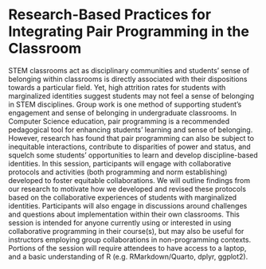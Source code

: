 # Research-Based Practices for Integrating Pair Programming in the Classroom

STEM classrooms act as disciplinary communities and students’ sense of belonging within classrooms is directly associated with their dispositions towards a particular field. Yet, high attrition rates for students with marginalized identities suggest students may not feel a sense of belonging in STEM disciplines. Group work is one method of supporting student’s engagement and sense of belonging in undergraduate classrooms. In Computer Science education, pair programming is a recommended pedagogical tool for enhancing students’ learning and sense of belonging. However, research has found that pair programming can also be subject to inequitable interactions, contribute to disparities of power and status, and squelch some students’ opportunities to learn and develop discipline-based identities. In this session, participants will engage with collaborative protocols and activities (both programming and norm establishing) developed to foster equitable collaborations. We will outline findings from our research to motivate how we developed and revised these protocols based on the collaborative experiences of students with marginalized identities. Participants will also engage in discussions around challenges and questions about implementation within their own classrooms. This session is intended for anyone currently using or interested in using collaborative programming in their course(s), but may also be useful for instructors employing group collaborations in non-programming contexts. Portions of the session will require attendees to have access to a laptop, and a basic understanding of R (e.g. RMarkdown/Quarto, dplyr, ggplot2).

